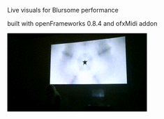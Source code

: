 Live visuals for Blursome performance

built with openFrameworks 0.8.4
and ofxMidi addon

![preview](preview.gif)
